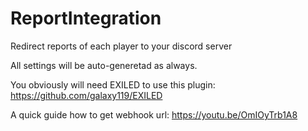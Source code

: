 # ReportIntegration
Redirect reports of each player to your discord server

All settings will be auto-generetad as always.

You obviously will need EXILED to use this plugin: https://github.com/galaxy119/EXILED

A quick guide how to get webhook url: https://youtu.be/OmIOyTrb1A8

